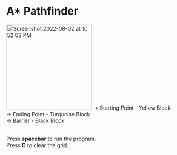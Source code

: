 # A* Pathfinder
<img width="225" alt="Screenshot 2022-08-02 at 10 52 02 PM" src="https://user-images.githubusercontent.com/63492158/182436090-9ad31878-31fe-41a6-9845-b80b90ec5ba7.png">
-> Starting Point - Yellow Block <br />
-> Ending Point - Turquoise Block <br />
-> Barrier - Black Block <br />
<br />

Press **spacebar** to run the program. <br />
Press **C** to clear the grid. <br />
